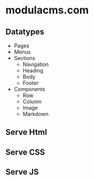 # modulacms.com

## Datatypes
* Pages
* Menus
* Sections
    * Navigation
    * Heading
    * Body
    * Footer
* Components
    * Row
    * Column
    * Image
    * Markdown

## Serve Html 

## Serve CSS

## Serve JS
